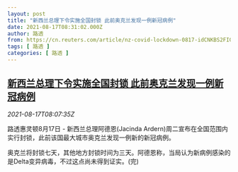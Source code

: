```yaml
---
layout: post
title: "新西兰总理下令实施全国封锁 此前奥克兰发现一例新冠病例"
date: 2021-08-17T08:31:02.000Z
author: 路透
from: https://cn.reuters.com/article/nz-covid-lockdown-0817-idCNKBS2FI0O0
tags: [ 路透 ]
categories: [ 路透 ]
---
```

<!--1629189062000-->
[新西兰总理下令实施全国封锁 此前奥克兰发现一例新冠病例](https://cn.reuters.com/article/nz-covid-lockdown-0817-idCNKBS2FI0O0)
------

<div>
<div><i>2021-08-17T08:07:35Z</i></div><p>路透惠灵顿8月17日 - 新西兰总理阿德恩(Jacinda Ardern)周二宣布在全国范围内实行封锁，此前该国最大城市奥克兰发现一例新的新冠病例。</p><p>奥克兰将封锁七天，其他地方封锁时间为三天。阿德恩称，当局认为新病例感染的是Delta变异病毒，不过这点尚未得到证实。(完)</p>
</div>
